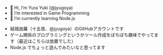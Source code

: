 - 👋 Hi, I’m Yura Yuki (@jyugoya)
- 👀 I’m interested in Game Programming
- 🌱 I’m currently learning Node.js

<!--
- 💞️ I’m looking to collaborate on ...
- 📫 How to reach me ...
--> 

<!---
jyugoya/jyugoya is a ✨ special ✨ repository because its `README.md` (this file) appears on your GitHub profile.
You can click the Preview link to take a look at your changes.
--->

- 結城由羅（十五夜、@jyugoya）のGitHubアカウントです
- ゲーム関係のプログラミングというかツール作成をぼちぼち趣味でやってます（最近はこちらは放置でした）
- Node.js でちょっと遊んでみたいなと思ってます
